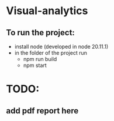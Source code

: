 # Visual-analytics

## To run the project:
* install node (developed in node 20.11.1)
* in the folder of the project run
  * npm run build
  * npm start

# TODO:
## add pdf report here 